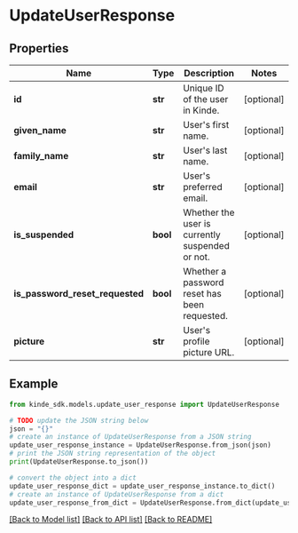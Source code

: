 # UpdateUserResponse


## Properties

Name | Type | Description | Notes
------------ | ------------- | ------------- | -------------
**id** | **str** | Unique ID of the user in Kinde. | [optional] 
**given_name** | **str** | User&#39;s first name. | [optional] 
**family_name** | **str** | User&#39;s last name. | [optional] 
**email** | **str** | User&#39;s preferred email. | [optional] 
**is_suspended** | **bool** | Whether the user is currently suspended or not. | [optional] 
**is_password_reset_requested** | **bool** | Whether a password reset has been requested. | [optional] 
**picture** | **str** | User&#39;s profile picture URL. | [optional] 

## Example

```python
from kinde_sdk.models.update_user_response import UpdateUserResponse

# TODO update the JSON string below
json = "{}"
# create an instance of UpdateUserResponse from a JSON string
update_user_response_instance = UpdateUserResponse.from_json(json)
# print the JSON string representation of the object
print(UpdateUserResponse.to_json())

# convert the object into a dict
update_user_response_dict = update_user_response_instance.to_dict()
# create an instance of UpdateUserResponse from a dict
update_user_response_from_dict = UpdateUserResponse.from_dict(update_user_response_dict)
```
[[Back to Model list]](../README.md#documentation-for-models) [[Back to API list]](../README.md#documentation-for-api-endpoints) [[Back to README]](../README.md)


